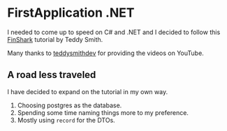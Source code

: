 # FirstApplication .NET

I needed to come up to speed on C# and .NET and I decided to follow
this [FinShark](https://github.com/teddysmithdev/FinShark) tutorial by Teddy Smith.

Many thanks to [teddysmithdev](https://github.com/teddysmithdev) for providing the videos on YouTube.

## A road less traveled

I have decided to expand on the tutorial in my own way.

1. Choosing postgres as the database.
2. Spending some time naming things more to my preference.
3. Mostly using `record` for the DTOs.
